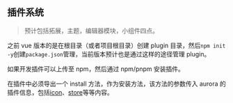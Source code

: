 ## 插件系统

> 预计包括拓展，主题，编辑器模块，小组件四点。

之前 vue 版本的是在根目录（或者项目根目录）创建 plugin 目录，然后`npm init -y`创建`package.json`管理，当前版本预计也是通过这样的途径管理 plugin。

如果开发插件可以上传至 npm，然后通过 npm/pnpm 安装插件。

在插件中必须导出一个 install 方法，作为安装方法，该方法的参数传入 aurora 的插件信息，包括[icon](https://iconpark.oceanengine.com/official)、[store](https://zustand-demo.pmnd.rs/)等等内容。
